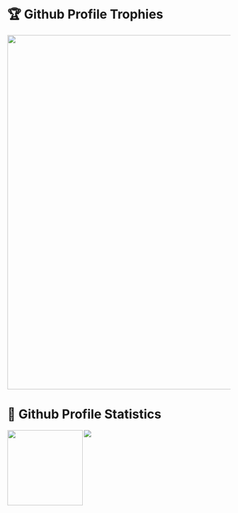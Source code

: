 <h1>🏆 Github Profile Trophies</h1>
<a href="https://github.com/NoIdeaIndustry/github-profile-trophy">
  <img width=800 src="https://github-profile-trophy.vercel.app/?username=NoIdeaIndustry&theme=onedark&no-frame=true&column=-1&margin-w=10&rank=A&rank=B&rank=C"/>
</a>

<h1>🚀 Github Profile Statistics</h1>
<div><img height="170" align="left" src="https://github-readme-stats.vercel.app/api?username=NoIdeaIndustry&count_private=true&include_all_commits=true&theme=onedark&show_icons=true" />
<img src="https://github-readme-stats.vercel.app/api/top-langs/?username=NoIdeaIndustry&layout=compact&theme=onedark&langs_count=6&hide=HLSL,ShaderLab,Makefile,GLSL&count_private=true" />
</div>
